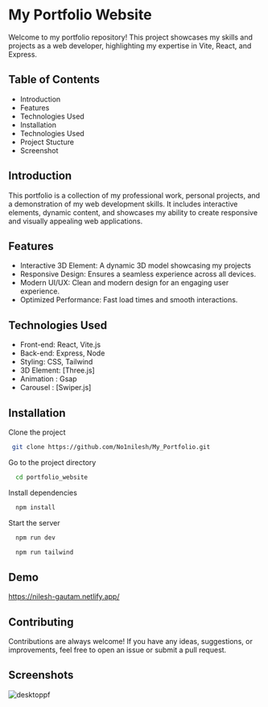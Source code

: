 # My Portfolio Website

Welcome to my portfolio repository! This project showcases my skills and projects as a web developer, highlighting my expertise in Vite, React, and Express.


## Table of Contents

 - Introduction
 - Features
 - Technologies Used
 - Installation
 - Technologies Used
 - Project Stucture
 - Screenshot


## Introduction
This portfolio is a collection of my professional work, personal projects, and a demonstration of my web development skills. It includes interactive elements, dynamic content, and showcases my ability to create responsive and visually appealing web applications.
## Features

- Interactive 3D Element: A dynamic 3D model showcasing my projects
- Responsive Design: Ensures a seamless experience across all devices.
- Modern UI/UX: Clean and modern design for an engaging user experience.
- Optimized Performance: Fast load times and smooth interactions.


## Technologies Used
- Front-end: React, Vite.js
- Back-end: Express, Node
- Styling: CSS, Tailwind
- 3D Element: [Three.js]
- Animation : Gsap
- Carousel : [Swiper.js]
## Installation

Clone the project

```bash
 git clone https://github.com/No1nilesh/My_Portfolio.git
```

Go to the project directory

```bash
  cd portfolio_website
```

Install dependencies

```bash
  npm install
```
Start the server

```bash
  npm run dev
```
```bash 
  npm run tailwind
```


## Demo
https://nilesh-gautam.netlify.app/
## Contributing

Contributions are always welcome!
 If you have any ideas, suggestions, or improvements, feel free to open an issue or submit a pull request.



## Screenshots
![desktoppf](https://github.com/user-attachments/assets/881e7aad-ae85-4290-b2b0-a9479e942cfb)
